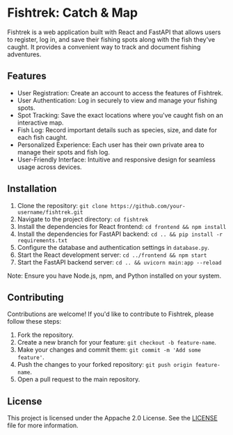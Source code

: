 # Fishtrek: Catch & Map

Fishtrek is a web application built with React and FastAPI that allows users to register, log in, and save their fishing spots along with the fish they've caught. It provides a convenient way to track and document fishing adventures.

## Features

- User Registration: Create an account to access the features of Fishtrek.
- User Authentication: Log in securely to view and manage your fishing spots.
- Spot Tracking: Save the exact locations where you've caught fish on an interactive map.
- Fish Log: Record important details such as species, size, and date for each fish caught.
- Personalized Experience: Each user has their own private area to manage their spots and fish log.
- User-Friendly Interface: Intuitive and responsive design for seamless usage across devices.

## Installation

1. Clone the repository: `git clone https://github.com/your-username/fishtrek.git`
2. Navigate to the project directory: `cd fishtrek`
3. Install the dependencies for React frontend: `cd frontend && npm install`
4. Install the dependencies for FastAPI backend: `cd .. && pip install -r requirements.txt`
5. Configure the database and authentication settings in `database.py`.
6. Start the React development server: `cd ../frontend && npm start`
7. Start the FastAPI backend server: `cd .. && uvicorn main:app --reload`

Note: Ensure you have Node.js, npm, and Python installed on your system.

## Contributing

Contributions are welcome! If you'd like to contribute to Fishtrek, please follow these steps:

1. Fork the repository.
2. Create a new branch for your feature: `git checkout -b feature-name`.
3. Make your changes and commit them: `git commit -m 'Add some feature'`.
4. Push the changes to your forked repository: `git push origin feature-name`.
5. Open a pull request to the main repository.

## License

This project is licensed under the Appache 2.0 License. See the [LICENSE](LICENSE) file for more information.


